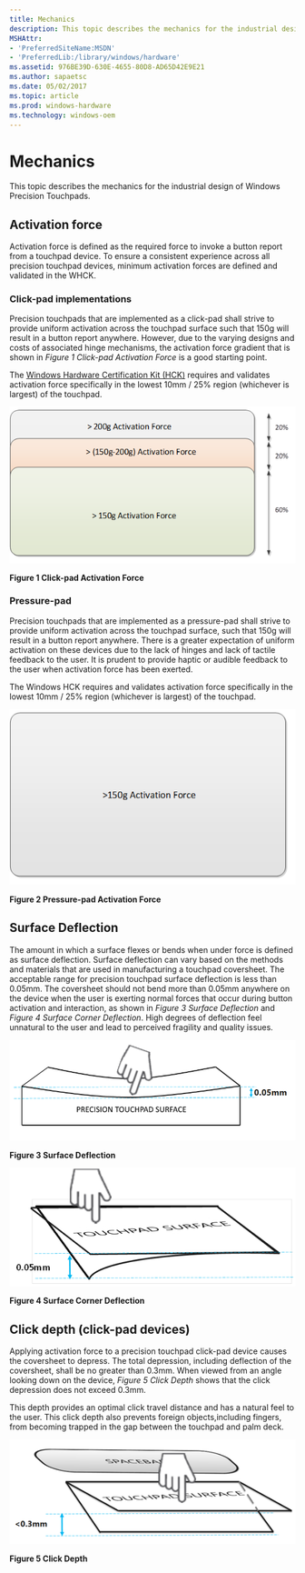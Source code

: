 ```yaml
---
title: Mechanics
description: This topic describes the mechanics for the industrial design of Windows Precision Touchpads.
MSHAttr:
- 'PreferredSiteName:MSDN'
- 'PreferredLib:/library/windows/hardware'
ms.assetid: 976BE39D-630E-4655-80D8-AD65D42E9E21
ms.author: sapaetsc
ms.date: 05/02/2017
ms.topic: article
ms.prod: windows-hardware
ms.technology: windows-oem
---
```


#  Mechanics


This topic describes the mechanics for the industrial design of Windows Precision Touchpads.

## Activation force


Activation force is defined as the required force to invoke a button report from a touchpad device. To ensure a consistent experience across all precision touchpad devices, minimum activation forces are defined and validated in the WHCK.

### Click-pad implementations

Precision touchpads that are implemented as a click-pad shall strive to provide uniform activation across the touchpad surface such that 150g will result in a button report anywhere. However, due to the varying designs and costs of associated hinge mechanisms, the activation force gradient that is shown in *Figure 1 Click-pad Activation Force* is a good starting point.

The [Windows Hardware Certification Kit (HCK)](http://go.microsoft.com/fwlink/p/?LinkID=330443) requires and validates activation force specifically in the lowest 10mm / 25% region (whichever is largest) of the touchpad.

![click-pad activation force](../images/igfig9activationforce.png)

**Figure 1 Click-pad Activation Force**

### Pressure-pad

Precision touchpads that are implemented as a pressure-pad shall strive to provide uniform activation across the touchpad surface, such that 150g will result in a button report anywhere. There is a greater expectation of uniform activation on these devices due to the lack of hinges and lack of tactile feedback to the user. It is prudent to provide haptic or audible feedback to the user when activation force has been exerted.

The Windows HCK requires and validates activation force specifically in the lowest 10mm / 25% region (whichever is largest) of the touchpad.

![pressure-pad activation force](../images/igfig10pressurepadactivationforce.png)

**Figure 2 Pressure-pad Activation Force**

## Surface Deflection


The amount in which a surface flexes or bends when under force is defined as surface deflection. Surface deflection can vary based on the methods and materials that are used in manufacturing a touchpad coversheet. The acceptable range for precision touchpad surface deflection is less than 0.05mm. The coversheet should not bend more than 0.05mm anywhere on the device when the user is exerting normal forces that occur during button activation and interaction, as shown in *Figure 3 Surface Deflection* and *Figure 4 Surface Corner Deflection*. High degrees of deflection feel unnatural to the user and lead to perceived fragility and quality issues.

![surface deflection](../images/igfig11surfacedeflection.png)

**Figure 3 Surface Deflection**

![surface corner deflection](../images/igfig12cornersurfacedeflection.png)

**Figure 4 Surface Corner Deflection**

## Click depth (click-pad devices)


Applying activation force to a precision touchpad click-pad device causes the coversheet to depress. The total depression, including deflection of the coversheet, shall be no greater than 0.3mm. When viewed from an angle looking down on the device, *Figure 5 Click Depth* shows that the click depression does not exceed 0.3mm.

This depth provides an optimal click travel distance and has a natural feel to the user. This click depth also prevents foreign objects,including fingers, from becoming trapped in the gap between the touchpad and palm deck.

![click depth](../images/igfig13clickdepth.png)

**Figure 5 Click Depth**

 

 







